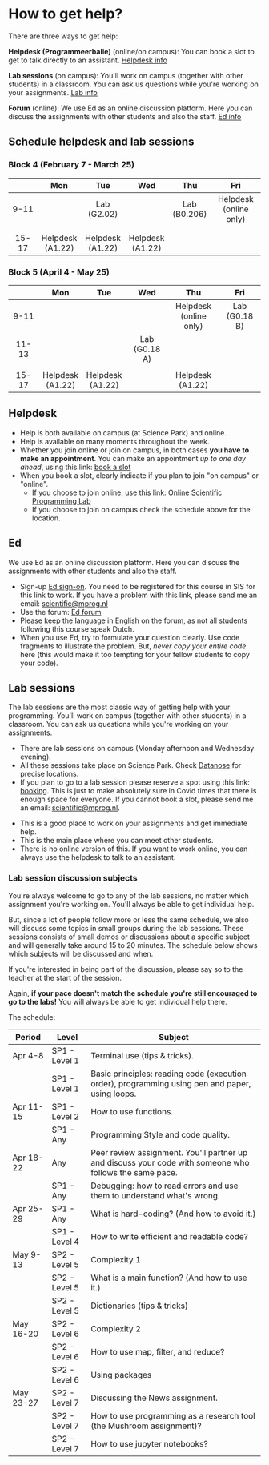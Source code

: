 # How to get help?

There are three ways to get help:

**Helpdesk (Programmeerbalie)** (online/on campus): You can book a slot to get to talk directly to an assistant. [Helpdesk info](/general-info/help#helpdesk)

**Lab sessions** (on campus): You'll work on campus (together with other students) in a classroom. You can ask us questions while you're working on your assignments. [Lab info](/general-info/help#lab-sessions)

**Forum** (online): We use Ed as an online discussion platform. Here you can discuss the assignments with other students and also the staff. [Ed info](/general-info/help#ed)

## Schedule helpdesk and lab sessions

### Block 4 (February 7 - March 25)

|       | Mon                           | Tue                       | Wed                       | Thu                       | Fri                           |
|:-----:|:-----------------------------:|:-------------------------:|:-------------------------:|:-------------------------:|:-----------------------------:|
| 9-11  |                               | Lab <br /> (G2.02) |                           | Lab <br /> (B0.206) | Helpdesk <br /> (online only) |
|       |                               |                           |                           |                           |                               |
|       |                               |                           |                           |                           |                               |
| 15-17 | Helpdesk <br /> (A1.22)       | Helpdesk <br /> (A1.22)   | Helpdesk <br /> (A1.22)   |                           |                               |

### Block 5 (April 4 - May 25)

|       | Mon                           | Tue                       | Wed                   | Thu                           | Fri                           |
|:-----:|:-----------------------------:|:-------------------------:|:---------------------:|:-----------------------------:|:-----------------------------:|
| 9-11  |                               |                           |                       | Helpdesk <br /> (online only) | Lab <br /> (G0.18 B)          |
| 11-13 |                               |                           | Lab <br /> (G0.18 A)  |                               |                               |
|       |                               |                           |                       |                               |                               |
| 15-17 | Helpdesk <br /> (A1.22)       | Helpdesk <br /> (A1.22)   |                       | Helpdesk <br /> (A1.22)       |                               |

## Helpdesk

* Help is both available on campus (at Science Park) and online.
* Help is available on many moments throughout the week.
* Whether you join online or join on campus, in both cases **you have to make an appointment**. You can make an appointment *up to one day ahead*, using this link: [book a slot](https://balie.mprog.nl/planner/4-scientific-programming)
* When you book a slot, clearly indicate if you plan to join "on campus" or "online".
    * If you choose to join online, use this link: [Online Scientific Programming Lab](https://www.wonder.me/r?id=e57e2eb3-a410-4833-98f5-01b2d982d488)
    * If you choose to join on campus check the schedule above for the location.

## Ed
We use Ed as an online discussion platform. Here you can discuss the assignments with other students and also the staff.

* Sign-up [Ed sign-on](https://canvas.uva.nl/courses/29103/external_tools/17562?display=borderless). You need to be registered for this course in SIS for this link to work. If you have a problem with this link, please send me an email: <scientific@mprog.nl>
* Use the forum: [Ed forum](https://edstem.org/us/courses/20047/discussion/)
* Please keep the language in English on the forum, as not all students following this course speak Dutch.
* When you use Ed, try to formulate your question clearly. Use code fragments to illustrate the problem. But, *never copy your entire code* here (this would make it too tempting for your fellow students to copy your code).

## Lab sessions
The lab sessions are the most classic way of getting help with your programming. You'll work on campus (together with other students) in a classroom. You can ask us questions while you're working on your assignments.

* There are lab sessions on campus (Monday afternoon and Wednesday evening).
* All these sessions take place on Science Park. Check [Datanose](https://datanose.nl/#course[99564]) for precise locations.
* If you plan to go to a lab session please reserve a spot using this link: [booking](https://outlook.office365.com/owa/calendar/UniversiteitvanAmsterdam1@Amsuni.onmicrosoft.com/bookings/s/DMs1BphJ8U6A--L7PtN9tQ2). This is just to make absolutely sure in Covid times that there is enough space for everyone. If you cannot book a slot, please send me an email: <scientific@mprog.nl>.
<!-- * *Booking is not needed anymore. You can join these sessions whenever you want.* -->
* This is a good place to work on your assignments and get immediate help.
* This is the main place where you can meet other students.
* There is no online version of this. If you want to work online, you can always use the helpdesk to talk to an assistant.


### Lab session discussion subjects
You're always welcome to go to any of the lab sessions, no matter which assignment you're working on. You'll always be able to get individual help.

But, since a lot of people follow more or less the same schedule, we also will discuss some topics in small groups during the lab sessions. These sessions consists of small demos or discussions about a specific subject and will generally take around 15 to 20 minutes. The schedule below shows which subjects will be discussed and when.

If you're interested in being part of the discussion, please say so to the teacher at the start of the session.

Again, **if your pace doesn't match the schedule you're still encouraged to go to the labs!** You will always be able to get individual help there.

The schedule:

| Period    | Level         | Subject                                                                                                     |
|---------|-------------|-----------------------------------------------------------------------------------------------------------|
| Apr 4-8   | SP1 - Level 1 | Terminal use (tips & tricks).                                                                               |
|           | SP1 - Level 1 | Basic principles: reading code (execution order), programming using pen and paper, using loops.             |
| Apr 11-15 | SP1 - Level 2 | How to use functions.                                                                                       |
|           | SP1 - Any     | Programming Style and code quality.                                                                         |
| Apr 18-22 | Any           | Peer review assignment. You'll partner up and discuss your code with someone who follows the same pace.     |
|           | SP1 - Any     | Debugging: how to read errors and use them to understand what's wrong.                                      |
| Apr 25-29 | SP1 - Any     | What is hard-coding? (And how to avoid it.)                                                                 |
|           | SP1 - Level 4 | How to write efficient and readable code?                                                                   |
| May 9-13  | SP2 - Level 5 | Complexity 1                                                                                                |
|           | SP2 - Level 5 | What is a main function? (And how to use it.)                                                               |
|           | SP2 - Level 5 | Dictionaries (tips & tricks)                                                                                |
| May 16-20 | SP2 - Level 6 | Complexity 2                                                                                                |
|           | SP2 - Level 6 | How to use map, filter, and reduce?                                                                         |
|           | SP2 - Level 6 | Using packages                                                                                              |
| May 23-27 | SP2 - Level 7 | Discussing the News assignment.                                                                             |
|           | SP2 - Level 7 | How to use programming as a research tool (the Mushroom assignment)?                                        |
|           | SP2 - Level 7 | How to use jupyter notebooks?                                                                               |
